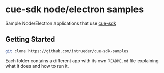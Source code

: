# cue-sdk node/electron samples

Sample Node/Electron applications that use [cue-sdk](https://github.com/CorsairOfficial/cue-sdk-node)

## Getting Started

```sh
git clone https://github.com/intrueder/cue-sdk-samples
```

Each folder contains a different app with its own `README.md` file
explaining what it does and how to run it.

